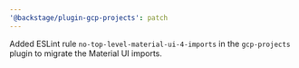 ```yaml
---
'@backstage/plugin-gcp-projects': patch
---
```


Added ESLint rule `no-top-level-material-ui-4-imports` in the `gcp-projects` plugin to migrate the Material UI imports.
